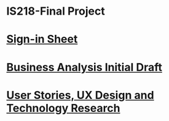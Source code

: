 # IS218-Final Project
# [Sign-in Sheet](signin_sheet.md)
# [Business Analysis Initial Draft](https://github.com/NurjahanJ/IS218-Final/blob/main/Business%20Analysis%20Initial%20Draft)
# [User Stories, UX Design and Technology Research](https://github.com/NurjahanJ/IS218-Final/blob/main/User%20Stories%2C%20UX%20Design%20and%20Technology%20Research)
